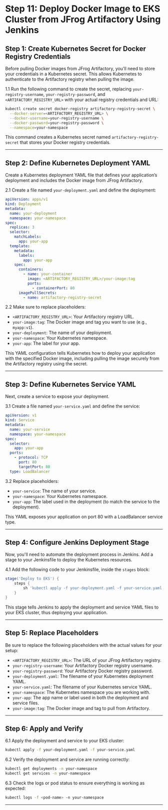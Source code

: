# Step 11: Deploy Docker Image to EKS Cluster from JFrog Artifactory Using Jenkins

## **Step 1: Create Kubernetes Secret for Docker Registry Credentials**

Before pulling Docker images from JFrog Artifactory, you'll need to store your credentials in a Kubernetes secret. This allows Kubernetes to authenticate to the Artifactory registry when pulling the image.

1.1 Run the following command to create the secret, replacing `your-registry-username`, `your-registry-password`, and `<ARTIFACTORY_REGISTRY_URL>` with your actual registry credentials and URL:

```bash
kubectl create secret docker-registry artifactory-registry-secret \
  --docker-server=<ARTIFACTORY_REGISTRY_URL> \
  --docker-username=your-registry-username \
  --docker-password=your-registry-password \
  --namespace=your-namespace
```

This command creates a Kubernetes secret named `artifactory-registry-secret` that stores your Docker registry credentials.

---

## **Step 2: Define Kubernetes Deployment YAML**

Create a Kubernetes deployment YAML file that defines your application’s deployment and includes the Docker image from JFrog Artifactory.

2.1 Create a file named `your-deployment.yaml` and define the deployment:

```yaml
apiVersion: apps/v1
kind: Deployment
metadata:
  name: your-deployment
  namespace: your-namespace
spec:
  replicas: 3
  selector:
    matchLabels:
      app: your-app
  template:
    metadata:
      labels:
        app: your-app
    spec:
      containers:
        - name: your-container
          image: <ARTIFACTORY_REGISTRY_URL>/your-image:tag
          ports:
            - containerPort: 80
      imagePullSecrets:
        - name: artifactory-registry-secret
```

2.2 Make sure to replace placeholders:

- `<ARTIFACTORY_REGISTRY_URL>`: Your Artifactory registry URL.
- `your-image:tag`: The Docker image and tag you want to use (e.g., `myapp:v1`).
- `your-deployment`: The name of your deployment.
- `your-namespace`: Your Kubernetes namespace.
- `your-app`: The label for your app.

This YAML configuration tells Kubernetes how to deploy your application with the specified Docker image, including pulling the image securely from the Artifactory registry using the secret.

---

## **Step 3: Define Kubernetes Service YAML**

Next, create a service to expose your deployment.

3.1 Create a file named `your-service.yaml` and define the service:

```yaml
apiVersion: v1
kind: Service
metadata:
  name: your-service
  namespace: your-namespace
spec:
  selector:
    app: your-app
  ports:
    - protocol: TCP
      port: 80
      targetPort: 80
  type: LoadBalancer
```

3.2 Replace placeholders:

- `your-service`: The name of your service.
- `your-namespace`: Your Kubernetes namespace.
- `your-app`: The label used in the deployment (to match the service to the deployment).

This YAML exposes your application on port 80 with a LoadBalancer service type.

---

## **Step 4: Configure Jenkins Deployment Stage**

Now, you'll need to automate the deployment process in Jenkins. Add a stage to your Jenkinsfile to deploy the Kubernetes resources.

4.1 Add the following code to your Jenkinsfile, inside the `stages` block:

```groovy
stage('Deploy to EKS') {
    steps {
        sh 'kubectl apply -f your-deployment.yaml -f your-service.yaml'
    }
}
```

This stage tells Jenkins to apply the deployment and service YAML files to your EKS cluster, thus deploying your application.

---

## **Step 5: Replace Placeholders**

Be sure to replace the following placeholders with the actual values for your setup:

- `<ARTIFACTORY_REGISTRY_URL>`: The URL of your JFrog Artifactory registry.
- `your-registry-username`: Your Artifactory Docker registry username.
- `your-registry-password`: Your Artifactory Docker registry password.
- `your-deployment.yaml`: The filename of your Kubernetes deployment YAML.
- `your-service.yaml`: The filename of your Kubernetes service YAML.
- `your-namespace`: The Kubernetes namespace you are working with.
- `your-app`: The app name or label used in both the deployment and service files.
- `your-image:tag`: The Docker image and tag to pull from Artifactory.

---

## **Step 6: Apply and Verify**

6.1 Apply the deployment and service to your EKS cluster:

```bash
kubectl apply -f your-deployment.yaml -f your-service.yaml
```

6.2 Verify the deployment and service are running correctly:

```bash
kubectl get deployments -n your-namespace
kubectl get services -n your-namespace
```

6.3 Check the logs or pod status to ensure everything is working as expected:

```bash
kubectl logs -f <pod-name> -n your-namespace
```

---